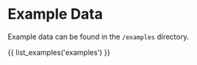 # Example Data

Example data can be found in the `/examples` directory. 

{{ list_examples('examples') }}
